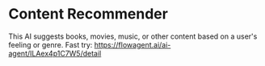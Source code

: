 # Content Recommender
This AI suggests books, movies, music, or other content based on a user's feeling or genre.
Fast try: https://flowagent.ai/ai-agent/ILAex4p1C7W5/detail

